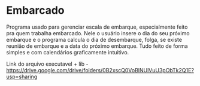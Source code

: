 # Embarcado
Programa usado para gerenciar escala de embarque, especialmente feito pra quem trabalha embarcado.
Nele o usuário insere o dia do seu próximo embarque e o programa calcula o dia de desembarque, folga, 
se existe reunião de embarque e a data do próximo embarque.
Tudo feito de forma simples e com calendários graficamente intuitivo.

Link do arquivo executavel + lib - https://drive.google.com/drive/folders/0B2xscQ0VoBlNUlVuU3pObTk2Q1E?usp=sharing
